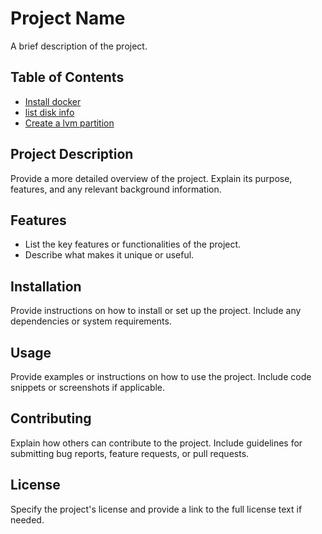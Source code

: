 # Project Name

A brief description of the project.

## Table of Contents

- [Install docker](#project-description)
- [list disk info](#features)
- [Create a lvm partition](#installation)

## Project Description

Provide a more detailed overview of the project. Explain its purpose, features, and any relevant background information.

## Features

- List the key features or functionalities of the project.
- Describe what makes it unique or useful.

## Installation

Provide instructions on how to install or set up the project. Include any dependencies or system requirements.

## Usage

Provide examples or instructions on how to use the project. Include code snippets or screenshots if applicable.

## Contributing

Explain how others can contribute to the project. Include guidelines for submitting bug reports, feature requests, or pull requests.

## License

Specify the project's license and provide a link to the full license text if needed.

